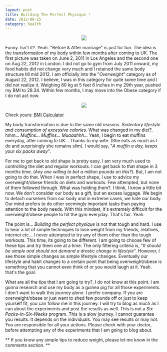 ```yaml
---
layout: post
title: Building The Perfect Physique !
date: 2012-08-25
category: health
---
```


<div style="text-align: center;">
<img src="{{site.url}}/img/premkumar-before-after-marriage.jpg"/>
</div>  

Funny. Isn't it?. Yeah. "Before & After marriage" is just for fun. The idea is the transformation of my body within few months after coming to UK. The first picture was taken on June 2, 2011 in Los Angeles and the second one on Aug 22, 2012 in London. I did not go to gym from July 2011 onward, my food habits did not change very much and I retained the same body structure till mid 2012. I am officially into the "*Overweight*" category as of August 22, 2012. I believe, I was in this category for quite some time and I did not realize it. Weighing 80 kg  at 5 feet 6 inches in my 29th year, pushed my BMI to 28.34. Within few months, I may move into the Obese category if I do not act now.  

<div style="text-align: center;">
<img src="{{site.url}}/img/premkumar-BMI-2012-08-25.jpg"/>
</div>  

Check yours: [BMI Calculator](http://www.nhs.uk/Tools/Pages/Healthyweightcalculator.aspx)  

My body transformation is due to the same old reasons. *Sedentary lifestyle and consumption of excessive calories*. What was changed in my diet?. hmm... *Muffins... Muffins... Muaaahhh...* Yeah, I begin to eat muffins everyday, after coming to UK... Thanks to my wife. (She eats as much as I do and surprisingly she remains slim). I would say, "*A muffin a day, keeps your six packs away*".  

For me to get back to old shape is pretty easy. I am very much used to controlling the diet and regular workouts. I can get back to that shape in 3 months time. (*Any one willing to bet a million pounds on this?*). But, I am not going to do that. When I was in perfect shape, I use to advice my overweight/obese friends on diets and workouts. Few attempted, but none of them followed through. What was holding them?. I think, I know a little bit now. We don't consider our body as a gift, but an excess luggage. We begin to detach ourselves from our body and in extreme cases, we hate our body. Our mind prefers to do other seemingly important tasks than paying attention to the body needs. With this mindset, it's extremely difficult for the overweight/obese people to hit the gym everyday. That's fair. Yeah.  

The point is... *Building the perfect physique* is not that tough and hard. I use to hear a lot of simple techniques to lose weight from my friends, relatives, internet etc... I never attempted to try any of them other than the tough workouts. This time, its going to be different. I am going to choose few of these tips and try them one at a time. The only filtering criteria is, "*It should be simple and should not demand a drastic change in lifestyle*". However, I see those simple changes as simple lifestyle changes. Eventually our lifestyle and habit changes to a certain point that being overweight/obese is something that you cannot even think of or you would laugh at it. Yeah. that's the goal.  

What are all the tips that I am going to try?. I do not know at this point. I am gonna research and use my body as a guinea pig for all those experiments. I don't want to walk this journey alone. I prefer company. If you are overweight/obese or just want to shed few pounds off or just to keep yourself fit, you can follow me in this journey. I will try to blog as much as I can about the experiments and post the results as well. This is not a *Six-Packs-In-Six-Weeks* program. This is a slow journey. I cannot guarantee you results. It depends on the individuals. You may see results or may not. You are responsible for all your actions. Please check with your doctor, before attempting any of the experiments that I am going to blog about.  

** If you know any simple tips to reduce weight, please let me know in the comments section. **  

